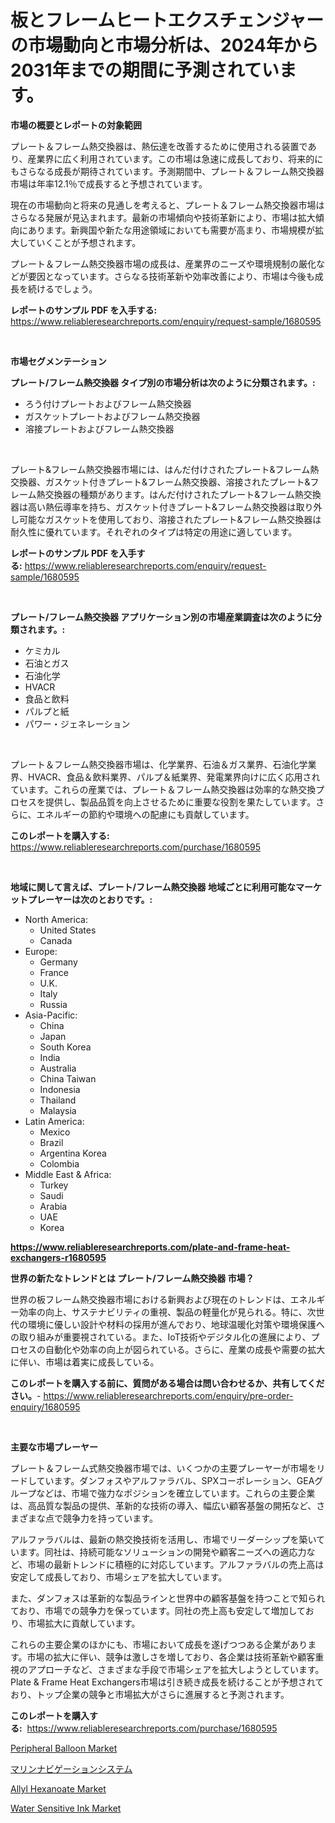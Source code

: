 <p><h1>板とフレームヒートエクスチェンジャーの市場動向と市場分析は、2024年から2031年までの期間に予測されています。</h1></p><p><strong>市場の概要とレポートの対象範囲</strong></p>
<p><p>プレート＆フレーム熱交換器は、熱伝達を改善するために使用される装置であり、産業界に広く利用されています。この市場は急速に成長しており、将来的にもさらなる成長が期待されています。予測期間中、プレート＆フレーム熱交換器市場は年率12.1％で成長すると予想されています。</p><p>現在の市場動向と将来の見通しを考えると、プレート＆フレーム熱交換器市場はさらなる発展が見込まれます。最新の市場傾向や技術革新により、市場は拡大傾向にあります。新興国や新たな用途領域においても需要が高まり、市場規模が拡大していくことが予想されます。</p><p>プレート＆フレーム熱交換器市場の成長は、産業界のニーズや環境規制の厳化などが要因となっています。さらなる技術革新や効率改善により、市場は今後も成長を続けるでしょう。</p></p>
<p><strong>レポートのサンプル PDF を入手する:</strong> <a href="https://www.reliableresearchreports.com/enquiry/request-sample/1680595">https://www.reliableresearchreports.com/enquiry/request-sample/1680595</a></p>
<p>&nbsp;</p>
<p><strong>市場セグメンテーション</strong></p>
<p><strong>プレート/フレーム熱交換器 タイプ別の市場分析は次のように分類されます。:</strong></p>
<p><ul><li>ろう付けプレートおよびフレーム熱交換器</li><li>ガスケットプレートおよびフレーム熱交換器</li><li>溶接プレートおよびフレーム熱交換器</li></ul></p>
<p>&nbsp;</p>
<p><p>プレート&フレーム熱交換器市場には、はんだ付けされたプレート&フレーム熱交換器、ガスケット付きプレート&フレーム熱交換器、溶接されたプレート&フレーム熱交換器の種類があります。はんだ付けされたプレート&フレーム熱交換器は高い熱伝導率を持ち、ガスケット付きプレート&フレーム熱交換器は取り外し可能なガスケットを使用しており、溶接されたプレート&フレーム熱交換器は耐久性に優れています。それぞれのタイプは特定の用途に適しています。</p></p>
<p><strong>レポートのサンプル PDF を入手する:</strong>&nbsp;<a href="https://www.reliableresearchreports.com/enquiry/request-sample/1680595">https://www.reliableresearchreports.com/enquiry/request-sample/1680595</a></p>
<p>&nbsp;</p>
<p><strong> プレート/フレーム熱交換器 アプリケーション別の市場産業調査は次のように分類されます。:</strong></p>
<p><ul><li>ケミカル</li><li>石油とガス</li><li>石油化学</li><li>HVACR</li><li>食品と飲料</li><li>パルプと紙</li><li>パワー・ジェネレーション</li></ul></p>
<p>&nbsp;</p>
<p><p>プレート＆フレーム熱交換器市場は、化学業界、石油＆ガス業界、石油化学業界、HVACR、食品＆飲料業界、パルプ＆紙業界、発電業界向けに広く応用されています。これらの産業では、プレート＆フレーム熱交換器は効率的な熱交換プロセスを提供し、製品品質を向上させるために重要な役割を果たしています。さらに、エネルギーの節約や環境への配慮にも貢献しています。</p></p>
<p><strong>このレポートを購入する:</strong>&nbsp; <a href="https://www.reliableresearchreports.com/purchase/1680595">https://www.reliableresearchreports.com/purchase/1680595</a></p>
<p>&nbsp;</p>
<p><strong>地域に関して言えば、プレート/フレーム熱交換器 地域ごとに利用可能なマーケットプレーヤーは次のとおりです。:</strong></p>
<p><ul>
    <li>
        North America:
        <ul>
            <li>United States</li>
            <li>Canada</li>
        </ul>
    </li>
    <li>
        Europe:
        <ul>
            <li>Germany</li>
            <li>France</li>
            <li>U.K.</li>
            <li>Italy</li>
            <li>Russia</li>
        </ul>
    </li>
    <li>
        Asia-Pacific:
        <ul>
            <li>China</li>
            <li>Japan</li>
            <li>South Korea</li>
            <li>India</li>
            <li>Australia</li>
            <li>China Taiwan</li>
            <li>Indonesia</li>
            <li>Thailand</li>
            <li>Malaysia</li>
        </ul>
    </li>
    <li>
        Latin America:
        <ul>
            <li>Mexico</li>
            <li>Brazil</li>
            <li>Argentina Korea</li>
            <li>Colombia</li>
        </ul>
    </li>
    <li>
        Middle East & Africa:
        <ul>
            <li>Turkey</li>
            <li>Saudi</li>
            <li>Arabia</li>
            <li>UAE</li>
            <li>Korea</li>
        </ul>
    </li>
    </ul></p>
<p><strong><a href="https://www.reliableresearchreports.com/plate-and-frame-heat-exchangers-r1680595">https://www.reliableresearchreports.com/plate-and-frame-heat-exchangers-r1680595</a></strong>&nbsp;</p>
<p><strong>世界の新たなトレンドとは プレート/フレーム熱交換器 市場？</strong></p>
<p><p>世界の板フレーム熱交換器市場における新興および現在のトレンドは、エネルギー効率の向上、サステナビリティの重視、製品の軽量化が見られる。特に、次世代の環境に優しい設計や材料の採用が進んでおり、地球温暖化対策や環境保護への取り組みが重要視されている。また、IoT技術やデジタル化の進展により、プロセスの自動化や効率の向上が図られている。さらに、産業の成長や需要の拡大に伴い、市場は着実に成長している。</p></p>
<p><strong>このレポートを購入する前に、質問がある場合は問い合わせるか、共有してください。</strong>- <a href="https://www.reliableresearchreports.com/enquiry/pre-order-enquiry/1680595">https://www.reliableresearchreports.com/enquiry/pre-order-enquiry/1680595</a></p>
<p>&nbsp;</p>
<p><strong>主要な市場プレーヤー</strong></p>
<p><p>プレート＆フレーム式熱交換器市場では、いくつかの主要プレーヤーが市場をリードしています。ダンフォスやアルファラバル、SPXコーポレーション、GEAグループなどは、市場で強力なポジションを確立しています。これらの主要企業は、高品質な製品の提供、革新的な技術の導入、幅広い顧客基盤の開拓など、さまざまな点で競争力を持っています。</p><p>アルファラバルは、最新の熱交換技術を活用し、市場でリーダーシップを築いています。同社は、持続可能なソリューションの開発や顧客ニーズへの適応力など、市場の最新トレンドに積極的に対応しています。アルファラバルの売上高は安定して成長しており、市場シェアを拡大しています。</p><p>また、ダンフォスは革新的な製品ラインと世界中の顧客基盤を持つことで知られており、市場での競争力を保っています。同社の売上高も安定して増加しており、市場拡大に貢献しています。</p><p>これらの主要企業のほかにも、市場において成長を遂げつつある企業があります。市場の拡大に伴い、競争は激しさを増しており、各企業は技術革新や顧客重視のアプローチなど、さまざまな手段で市場シェアを拡大しようとしています。Plate & Frame Heat Exchangers市場は引き続き成長を続けることが予想されており、トップ企業の競争と市場拡大がさらに進展すると予測されます。</p></p>
<p><strong>このレポートを購入する:</strong>&nbsp;&nbsp;<a href="https://www.reliableresearchreports.com/purchase/1680595">https://www.reliableresearchreports.com/purchase/1680595</a></p>
<p><p><a href="https://github.com/biheemgalvinlouises6hokrh3h/Market-Research-Report-List-2/blob/main/peripheral-balloon-market.md">Peripheral Balloon Market</a></p><p><a href="https://github.com/zoetazuur/Market-Research-Report-List-1/blob/main/770415023390.md">マリンナビゲーションシステム</a></p><p><a href="https://www.linkedin.com/pulse/allyl-hexanoate-market-size-evaluating-its-trends-growth-ku3ee?trackingId=klWwE5pw8YvV8F9c373jgg%3D%3D">Allyl Hexanoate Market</a></p><p><a href="https://www.linkedin.com/pulse/water-sensitive-ink-market-size-global-industry-overview-wf3le?trackingId=%2F013tiqY63Zdt9n%2BK%2BYJ9g%3D%3D">Water Sensitive Ink Market</a></p></p>
